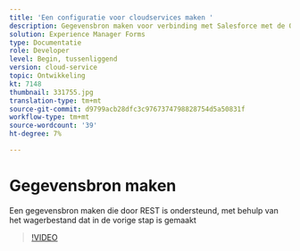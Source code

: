 ```yaml
---
title: 'Een configuratie voor cloudservices maken '
description: Gegevensbron maken voor verbinding met Salesforce met de OAuth-referenties
solution: Experience Manager Forms
type: Documentatie
role: Developer
level: Begin, tussenliggend
version: cloud-service
topic: Ontwikkeling
kt: 7148
thumbnail: 331755.jpg
translation-type: tm+mt
source-git-commit: d9799acb28dfc3c9767374798828754d5a50831f
workflow-type: tm+mt
source-wordcount: '39'
ht-degree: 7%

---
```


# Gegevensbron maken

Een gegevensbron maken die door REST is ondersteund, met behulp van het wagerbestand dat in de vorige stap is gemaakt

>[!VIDEO](https://video.tv.adobe.com/v/331755/?quality=12&learn=on)
